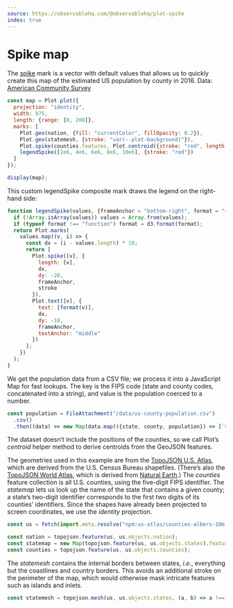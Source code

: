 ```yaml
---
source: https://observablehq.com/@observablehq/plot-spike
index: true
---
```


# Spike map

The [spike](https://observablehq.com/plot/marks/vector#spike-data-options) mark is a vector with default values that allows us to quickly create this map of the estimated US population by county in 2016. Data: [American Community Survey](https://api.census.gov/data/2016/acs/acs5/cprofile/examples.html)

```js echo
const map = Plot.plot({
  projection: "identity",
  width: 975,
  length: {range: [0, 200]},
  marks: [
    Plot.geo(nation, {fill: "currentColor", fillOpacity: 0.2}),
    Plot.geo(statemesh, {stroke: "var(--plot-background)"}),
    Plot.spike(counties.features, Plot.centroid({stroke: "red", length: (d) => population.get(d.id)})),
    legendSpike([2e6, 4e6, 6e6, 8e6, 10e6], {stroke: "red"})
  ]
});

display(map);
```

This custom legendSpike composite mark draws the legend on the right-hand side:

```js echo
function legendSpike(values, {frameAnchor = "bottom-right", format = "~s", stroke} = {}) {
  if (!Array.isArray(values)) values = Array.from(values);
  if (typeof format !== "function") format = d3.format(format);
  return Plot.marks(
    values.map((v, i) => {
      const dx = (i - values.length) * 18;
      return [
        Plot.spike([v], {
          length: [v],
          dx,
          dy: -20,
          frameAnchor,
          stroke
        }),
        Plot.text([v], {
          text: [format(v)],
          dx,
          dy: -10,
          frameAnchor,
          textAnchor: "middle"
        })
      ];
    })
  );
}
```

We get the population data from a CSV file; we process it into a JavaScript Map for fast lookups. The key is the FIPS code (state and county codes, concatenated into a string), and value is the population coerced to a number.

```js echo
const population = FileAttachment("/data/us-county-population.csv")
  .csv()
  .then((data) => new Map(data.map(({state, county, population}) => [`${state}${county}`, +population])));
```

The dataset doesn’t include the positions of the counties, so we call Plot’s _centroid_ helper method to derive centroids from the GeoJSON features.

The geometries used in this example are from the [TopoJSON U.S. Atlas](https://github.com/topojson/us-atlas), which are derived from the U.S. Census Bureau shapefiles. (There’s also the [TopoJSON World Atlas](https://github.com/topojson/world-atlas), which is derived from [Natural Earth](https://www.naturalearthdata.com).) The _counties_ feature collection is all U.S. counties, using the five-digit FIPS identifier. The _statemap_ lets us look up the name of the state that contains a given county; a state’s two-digit identifier corresponds to the first two digits of its counties’ identifiers. Since the shapes have already been projected to screen coordinates, we use the _identity_ projection.

```js echo
const us = fetch(import.meta.resolve("npm:us-atlas/counties-albers-10m.json")).then((response) => response.json());
```

```js echo
const nation = topojson.feature(us, us.objects.nation);
const statemap = new Map(topojson.feature(us, us.objects.states).features.map((d) => [d.id, d]));
const counties = topojson.feature(us, us.objects.counties);
```

The _statemesh_ contains the internal borders between states, _i.e._, everything but the coastlines and country borders. This avoids an additional stroke on the perimeter of the map, which would otherwise mask intricate features such as islands and inlets.

```js echo
const statemesh = topojson.mesh(us, us.objects.states, (a, b) => a !== b);
```
